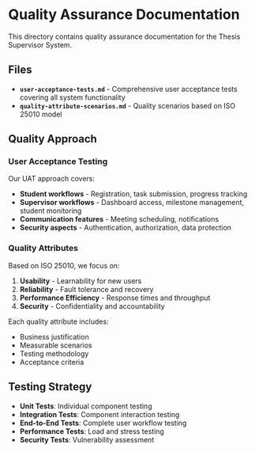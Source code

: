 # Quality Assurance Documentation

This directory contains quality assurance documentation for the Thesis Supervisor System.

## Files

- **`user-acceptance-tests.md`** - Comprehensive user acceptance tests covering all system functionality
- **`quality-attribute-scenarios.md`** - Quality scenarios based on ISO 25010 model

## Quality Approach

### User Acceptance Testing
Our UAT approach covers:
- **Student workflows** - Registration, task submission, progress tracking
- **Supervisor workflows** - Dashboard access, milestone management, student monitoring
- **Communication features** - Meeting scheduling, notifications
- **Security aspects** - Authentication, authorization, data protection

### Quality Attributes
Based on ISO 25010, we focus on:

1. **Usability** - Learnability for new users
2. **Reliability** - Fault tolerance and recovery
3. **Performance Efficiency** - Response times and throughput
4. **Security** - Confidentiality and accountability

Each quality attribute includes:
- Business justification
- Measurable scenarios
- Testing methodology
- Acceptance criteria

## Testing Strategy

- **Unit Tests**: Individual component testing
- **Integration Tests**: Component interaction testing
- **End-to-End Tests**: Complete user workflow testing
- **Performance Tests**: Load and stress testing
- **Security Tests**: Vulnerability assessment 